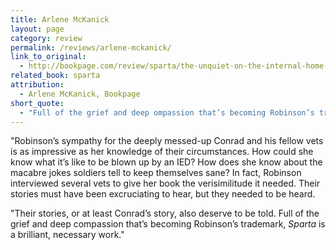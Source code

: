 ```yaml
---
title: Arlene McKanick
layout: page
category: review
permalink: /reviews/arlene-mckanick/
link_to_original:
  - http://bookpage.com/review/sparta/the-unquiet-on-the-internal-home-front
related_book: sparta
attribution:
  - Arlene McKanick, Bookpage
short_quote:
  - "Full of the grief and deep ompassion that’s becoming Robinson’s trademark, <em>Sparta</em> is a brilliant, necessary work."
---
```

"Robinson’s sympathy for the deeply messed-up Conrad and his fellow vets is as impressive as her knowledge of their circumstances. How could she know what it’s like to be blown up by an IED? How does she know about the macabre jokes soldiers tell to keep themselves sane? In fact, Robinson interviewed several vets to give her book the verisimilitude it needed. Their stories must have been excruciating to hear, but they needed to be heard.

"Their stories, or at least Conrad’s story, also deserve to be told. Full of the grief and deep compassion that’s becoming Robinson’s trademark, <em>Sparta</em> is a brilliant, necessary work."

